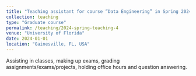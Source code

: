 ```yaml
---
title: "Teaching assistant for course “Data Engineering” in Spring 2024"
collection: teaching
type: "Graduate course"
permalink: /teaching/2024-spring-teaching-4
venue: "University of Florida"
date: 2024-01-01
location: "Gainesville, FL, USA"
---
```


Assisting in classes, making up exams, grading assignments/exams/projects, holding office hours and question answering.
